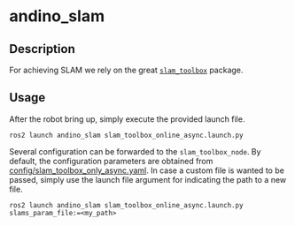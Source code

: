 # andino_slam

## Description

For achieving SLAM we rely on the great [`slam_toolbox`](https://github.com/SteveMacenski/slam_toolbox/tree/ros2) package.

## Usage

After the robot bring up, simply execute the provided launch file.

```
ros2 launch andino_slam slam_toolbox_online_async.launch.py
```

Several configuration can be forwarded to the `slam_toolbox_node`. By default, the configuration parameters are obtained from [config/slam_toolbox_only_async.yaml](config/slam_toolbox_online_async.yaml). In case a custom file is wanted to be passed, simply use the launch file argument for indicating the path to a new file.

```
ros2 launch andino_slam slam_toolbox_online_async.launch.py slams_param_file:=<my_path>
```
